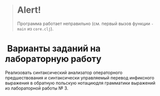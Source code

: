 > # Alert!
> 
> Программа работает неправильно (см. первый вызов функции `-main` из `core.clj`).

#  Варианты заданий на лабораторную работу

Реализовать синтаксический анализатор  операторного  предшествования  и  синтаксически  управляемый  перевод инфиксного выражения в обратную польскую нотациюдля грамматики выражений из лабораторной работы № 3.
